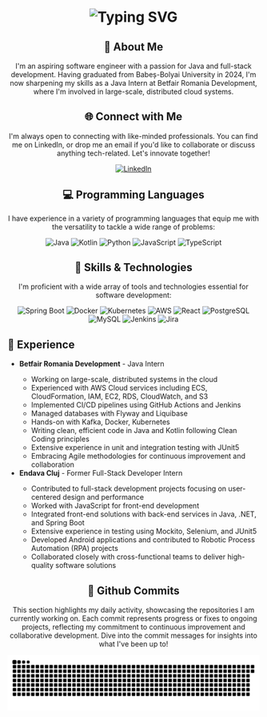 <div align="center">
    <h1>
        <img src="https://readme-typing-svg.herokuapp.com?font=Jetbrains+mono&size=40&duration=3000&color=33FF33&center=true&vCenter=true&width=435&lines=Hey..+I'm+Cordiș+Daniel;Welcome+to..;..my+Github..;" alt="Typing SVG"/>
    </h1>
</div>
<div align="center">
    <h2>🚀 About Me</h2>
    <p>I'm an aspiring software engineer with a passion for Java and full-stack development. Having graduated from Babeș-Bolyai University in 2024, I'm now sharpening my skills as a Java Intern at Betfair Romania Development, where I'm involved in large-scale, distributed cloud systems.</p>
</div>
<div align="center">
    <h2>🌐 Connect with Me</h2>
    <p>I'm always open to connecting with like-minded professionals. You can find me on LinkedIn, or drop me an email if you'd like to collaborate or discuss anything tech-related. Let's innovate together!</p>
    <div align="center">
        <a href="https://www.linkedin.com/in/cordisdaniel">
            <img src="https://img.shields.io/badge/Cordiș-Daniel-0077B5?style=for-the-badge&logo=linkedin&logoColor=white" alt="LinkedIn"/>
        </a>
    </div>
</div>
<div align="center">
    <h2>💻 Programming Languages</h2>
    <p>I have experience in a variety of programming languages that equip me with the versatility to tackle a wide range of problems:</p>
    <div align="center">
        <img src="https://img.shields.io/badge/Java-007396?style=for-the-badge&logo=java&logoColor=white" alt="Java" />
        <img src="https://img.shields.io/badge/Kotlin-0095D5?style=for-the-badge&logo=kotlin&logoColor=white" alt="Kotlin"/>
        <img src="https://img.shields.io/badge/Python-3776AB?style=for-the-badge&logo=python&logoColor=white" alt="Python"/>
        <img src="https://img.shields.io/badge/JavaScript-F7DF1E?style=for-the-badge&logo=javascript&logoColor=black" alt="JavaScript"/>
        <img src="https://img.shields.io/badge/TypeScript-3178C6?style=for-the-badge&logo=typescript&logoColor=white" alt="TypeScript"/>
    </div>
</div>
<div align="center">
    <h2>🔧 Skills & Technologies</h2>
    <p>I'm proficient with a wide array of tools and technologies essential for software development:</p>
    <div align="center">
        <img src="https://img.shields.io/badge/Spring%20Boot-6DB33F?style=for-the-badge&logo=spring-boot&logoColor=white" alt="Spring Boot"/>
        <img src="https://img.shields.io/badge/Docker-2496ED?style=for-the-badge&logo=docker&logoColor=white" alt="Docker"/>
        <img src="https://img.shields.io/badge/Kubernetes-326CE5?style=for-the-badge&logo=kubernetes&logoColor=white" alt="Kubernetes"/>
        <img src="https://img.shields.io/badge/AWS-232F3E?style=for-the-badge&logo=amazon-aws&logoColor=white" alt="AWS"/>
        <img src="https://img.shields.io/badge/React-61DAFB?style=for-the-badge&logo=react&logoColor=white" alt="React"/>
        <img src="https://img.shields.io/badge/PostgreSQL-336791?style=for-the-badge&logo=postgresql&logoColor=white" alt="PostgreSQL"/>
        <img src="https://img.shields.io/badge/MySQL-4479A1?style=for-the-badge&logo=mysql&logoColor=white" alt="MySQL"/>
        <img src="https://img.shields.io/badge/Jenkins-D24939?style=for-the-badge&logo=jenkins&logoColor=white" alt="Jenkins"/>
        <img src="https://img.shields.io/badge/Jira-0052CC?style=for-the-badge&logo=jira&logoColor=white" alt="Jira"/>
    </div>
</div>
<div>
    <h2>💼 Experience</h2>
    <ul>
        <li><strong>Betfair Romania Development</strong> - Java Intern</li>
        <ul>
            <li>Working on large-scale, distributed systems in the cloud</li>
            <li>Experienced with AWS Cloud services including ECS, CloudFormation, IAM, EC2, RDS, CloudWatch, and S3</li>
            <li>Implemented CI/CD pipelines using GitHub Actions and Jenkins</li>
            <li>Managed databases with Flyway and Liquibase</li>
            <li>Hands-on with Kafka, Docker, Kubernetes</li>
            <li>Writing clean, efficient code in Java and Kotlin following Clean Coding principles</li>
            <li>Extensive experience in unit and integration testing with JUnit5</li>
            <li>Embracing Agile methodologies for continuous improvement and collaboration</li>
        </ul>
        <li><strong>Endava Cluj</strong> - Former Full-Stack Developer Intern</li>
        <ul>
            <li>Contributed to full-stack development projects focusing on user-centered design and performance</li>
            <li>Worked with JavaScript for front-end development</li>
            <li>Integrated front-end solutions with back-end services in Java, .NET, and Spring Boot</li>
            <li>Extensive experience in testing using Mockito, Selenium, and JUnit5</li>
            <li>Developed Android applications and contributed to Robotic Process Automation (RPA) projects</li>
            <li>Collaborated closely with cross-functional teams to deliver high-quality software solutions</li>
        </ul>
    </ul>
</div>
<div align="center">
    <h2>🚀 Github Commits</h2>
    <p>This section highlights my daily activity, showcasing the repositories I am currently working on. Each commit represents progress or fixes to ongoing projects, reflecting my commitment to continuous improvement and collaborative development. Dive into the commit messages for insights into what I've been up to!</p>
    <img src="https://raw.githubusercontent.com/zanepearton/zanepearton/output/github-contribution-grid-snake-dark.svg#gh-dark-mode-only" alt="GitHub Contribution Grid Snake Animation Dark Mode"/>
</div>
